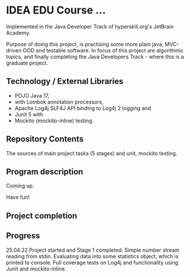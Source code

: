 # IDEA EDU Course ...

Implemented in the Java Developer Track of hyperskill.org's JetBrain Academy.

Purpose of doing this project, is practising some more plain java, MVC-driven OOD and testable software.
In focus of this project are algorithmic topics, and finally completing the Java Developers Track - where this is a graduate project.

## Technology / External Libraries

- POJO Java 17,
- with Lombok annotation processors, 
- Apache Log4j SLF4J API binding to Log4j 2 logging and 
- Junit 5 with 
- Mockito (mockito-inline) testing.

## Repository Contents

The sources of main project tasks (5 stages) and unit, mockito testing.

## Program description

Coming up.

Have fun!

## Project completion

[//]: # (Project was completed on xx.0d.22.)

## Progress

25.04.22 Project started and Stage 1 completed. Simple number stream reading from stdin. Evaluating data into some
statistics object, which is printed to console. Full coverage tests on Log4j and functionality using Junit and mockito-inline.


